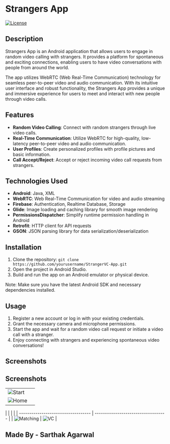 # Strangers App

[![License](https://img.shields.io/badge/License-MIT-blue.svg)](https://opensource.org/licenses/MIT)

## Description

Strangers App is an Android application that allows users to engage in random video calling with strangers. It provides a platform for spontaneous and exciting connections, enabling users to have video conversations with people from around the world.

The app utilizes WebRTC (Web Real-Time Communication) technology for seamless peer-to-peer video and audio communication. With its intuitive user interface and robust functionality, the Strangers App provides a unique and immersive experience for users to meet and interact with new people through video calls.

## Features

- **Random Video Calling**: Connect with random strangers through live video calls.
- **Real-Time Communication**: Utilize WebRTC for high-quality, low-latency peer-to-peer video and audio communication.
- **User Profiles**: Create personalized profiles with profile pictures and basic information.
- **Call Accept/Reject**: Accept or reject incoming video call requests from strangers.

## Technologies Used

- **Android**: Java, XML
- **WebRTC**: Web Real-Time Communication for video and audio streaming
- **Firebase**: Authentication, Realtime Database, Storage
- **Glide**: Image loading and caching library for smooth image rendering
- **PermissionsDispatcher**: Simplify runtime permission handling in Android
- **Retrofit**: HTTP client for API requests
- **GSON**: JSON parsing library for data serialization/deserialization

## Installation

1. Clone the repository: `git clone https://github.com/yourusername/StrangerVC-App.git`
2. Open the project in Android Studio.
3. Build and run the app on an Android emulator or physical device.

Note: Make sure you have the latest Android SDK and necessary dependencies installed.

## Usage

1. Register a new account or log in with your existing credentials.
2. Grant the necessary camera and microphone permissions.
3. Start the app and wait for a random video call request or initiate a video call with a stranger.
4. Enjoy connecting with strangers and experiencing spontaneous video conversations!

## Screenshots


## Screenshots
|                             |                           |
| ----------------------------------- | ----------------------------------- |
| ![Start](https://github.com/Sarthakag21/StrangerVC-App/assets/73837874/c250ecc2-88bf-4f1f-b60d-9b4e3e451a3a)
 | ![Home](https://github.com/Sarthakag21/StrangerVC-App/assets/73837874/40fc1206-fa4f-4a34-9de5-86dece70f479)
 |
|                            |                            |
| ----------------------------------- | ----------------------------------- |
| ![Matching](https://github.com/Sarthakag21/StrangerVC-App/assets/73837874/17d47be7-a0ae-4add-bb6e-62965dbc21a4)
 | ![VC](https://github.com/Sarthakag21/StrangerVC-App/assets/73837874/de0f63ab-2b05-4e4d-ae3f-023643f1069c)
 |





## Made By - Sarthak Agarwal
